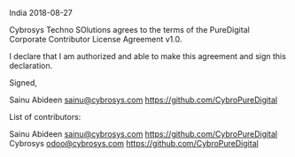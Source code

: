 India 2018-08-27

Cybrosys Techno SOlutions agrees to the terms of the PureDigital Corporate
Contributor License Agreement v1.0.

I declare that I am authorized and able to make this agreement and sign this
declaration.

Signed,

Sainu Abideen sainu@cybrosys.com https://github.com/CybroPureDigital

List of contributors:

Sainu Abideen sainu@cybrosys.com https://github.com/CybroPureDigital
Cybrosys odoo@cybrosys.com https://github.com/CybroPureDigital
